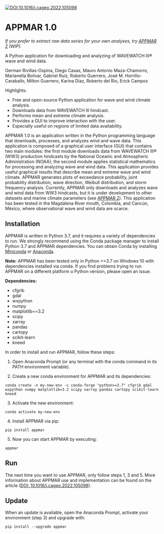 [![DOI:10.1016/j.cageo.2022.105098](https://zenodo.org/badge/DOI/10.1016/j.cageo.2022.105098.svg)](https://doi.org/10.1016/j.cageo.2022.105098)


# APPMAR 1.0

*If you prefer to extract raw data series for your own analyses, try [APPMAR 2](https://github.com/cemanetwork/appmar2) (WIP).*

A Python application for downloading and analyzing of WAVEWATCH III® wave and wind data.

German Rivillas-Ospina, Diego Casas, Mauro Antonio Maza-Chamorro, Marianella Bolívar, Gabriel Ruiz, Roberto Guerrero,
José M. Horrillo-Caraballo, Milton Guerrero, Karina Díaz, Roberto del Rio, Erick Campos

Highlights:

* Free and open-source Python application for wave and wind climate analysis.
* Downloads data from WAVEWATCH III hindcast.
* Performs mean and extreme climate analysis.
* Provides a GUI to improve interaction with the user.
* Especially useful on regions of limited data availability.

APPMAR 1.0 is an application written in the Python programming language that downloads, processes, and analyzes wind and wave data. This application is composed of a graphical user interface (GUI) that contains two main modules: the first module downloads data from WAVEWATCH III® (WW3) production hindcasts by the National Oceanic and Atmospheric Administration (NOAA); the second module applies statistical mathematics for processing and analyzing wave and wind data. This application provides useful graphical results that describe mean and extreme wave and wind climate. APPMAR generates plots of exceedance probability, joint probability distribution, wave direction, Weibull distribution, and storm frequency analysis. Currently, APPMAR only downloads and analyzes wave and wind data from WW3 hindcasts, but it is under development to other datasets and marine climate parameters (see [APPMAR 2](https://github.com/cemanetwork/appmar2)). This application has been tested in the Magdalena River mouth, Colombia, and Cancún, México, where observational wave and wind data are scarce.

## Installation

APPMAR is written in Python 3.7, and it requires a variety of dependencies to run. We strongly recommend using the Conda package manager to install Python 3.7 and APPMAR dependencies. You can obtain Conda by installing [Miniconda](https://docs.conda.io/en/latest/miniconda.html) or [Anaconda](https://www.anaconda.com/).

**Note:** APPMAR has been tested only in Python >=3.7 on Windows 10 with dependencies installed via conda. If you find problems trying to run APPMAR on a different platform o Python version, please open an issue.

**Dependencies:**

- cfgrib
- gdal
- wxpython
- numpy
- matplotlib==3.2
- scipy
- xarray
- pandas
- cartopy
- scikit-learn
- kneed

In order to install and run APPMAR, follow these steps:

1. Open Anaconda Prompt (or any terminal with the conda command in its PATH environment variable).

2. Create a new conda environment for APPMAR and its dependencies:

```
conda create -n my-new-env -c conda-forge "python>=3.7" cfgrib gdal wxpython numpy matplotlib=3.2 scipy xarray pandas cartopy scikit-learn kneed
```

3. Activate the new environment:

```
conda activate my-new-env
```

4. Install APPMAR via pip:

```
pip install appmar
```

5. Now you can start APPMAR by executing:

```
appmar
```

## Run

The next time you want to use APPMAR, only follow steps 1, 3 and 5. More information about APPMAR use and implementation can be found on the article ([DOI: 10.1016/j.cageo.2022.105098](https://doi.org/10.1016/j.cageo.2022.105098)).

## Update

When an update is available, open the Anaconda Prompt, activate your environment (step 3) and upgrade with:

```
pip install --upgrade appmar
```
